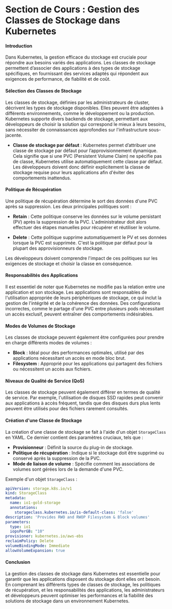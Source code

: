 # Section de Cours : Gestion des Classes de Stockage dans Kubernetes

#### Introduction
Dans Kubernetes, la gestion efficace du stockage est cruciale pour répondre aux besoins variés des applications. Les classes de stockage permettent d’associer des applications à des types de stockage spécifiques, en fournissant des services adaptés qui répondent aux exigences de performance, de fiabilité et de coût.

#### Sélection des Classes de Stockage
Les classes de stockage, définies par les administrateurs de cluster, décrivent les types de stockage disponibles. Elles peuvent être adaptées à différents environnements, comme le développement ou la production. Kubernetes supporte divers backends de stockage, permettant aux développeurs de choisir la solution qui correspond le mieux à leurs besoins, sans nécessiter de connaissances approfondies sur l'infrastructure sous-jacente.

- **Classe de stockage par défaut** : Kubernetes permet d’attribuer une classe de stockage par défaut pour l’approvisionnement dynamique. Cela signifie que si une PVC (Persistent Volume Claim) ne spécifie pas de classe, Kubernetes utilise automatiquement cette classe par défaut. Les développeurs doivent donc définir explicitement la classe de stockage requise pour leurs applications afin d'éviter des comportements inattendus.

#### Politique de Récupération
Une politique de récupération détermine le sort des données d'une PVC après sa suppression. Les deux principales politiques sont :

- **Retain** : Cette politique conserve les données sur le volume persistant (PV) après la suppression de la PVC. L'administrateur doit alors effectuer des étapes manuelles pour récupérer et réutiliser le volume.

- **Delete** : Cette politique supprime automatiquement le PV et ses données lorsque la PVC est supprimée. C'est la politique par défaut pour la plupart des approvisionneurs de stockage.

Les développeurs doivent comprendre l'impact de ces politiques sur les exigences de stockage et choisir la classe en conséquence.

#### Responsabilités des Applications
Il est essentiel de noter que Kubernetes ne modifie pas la relation entre une application et son stockage. Les applications sont responsables de l'utilisation appropriée de leurs périphériques de stockage, ce qui inclut la gestion de l'intégrité et de la cohérence des données. Des configurations incorrectes, comme le partage d'une PVC entre plusieurs pods nécessitant un accès exclusif, peuvent entraîner des comportements indésirables.

#### Modes de Volumes de Stockage
Les classes de stockage peuvent également être configurées pour prendre en charge différents modes de volumes :

- **Block** : Idéal pour des performances optimales, utilisé par des applications nécessitant un accès en mode bloc brut.
- **Filesystem** : Approprié pour les applications qui partagent des fichiers ou nécessitent un accès aux fichiers.

#### Niveaux de Qualité de Service (QoS)
Les classes de stockage peuvent également différer en termes de qualité de service. Par exemple, l'utilisation de disques SSD rapides peut convenir aux applications à accès fréquent, tandis que des disques durs plus lents peuvent être utilisés pour des fichiers rarement consultés.

#### Création d'une Classe de Stockage
La création d'une classe de stockage se fait à l'aide d'un objet `StorageClass` en YAML. Ce dernier contient des paramètres cruciaux, tels que :

- **Provisionneur** : Définit la source du plug-in de stockage.
- **Politique de récupération** : Indique si le stockage doit être supprimé ou conservé après la suppression de la PVC.
- **Mode de liaison de volume** : Spécifie comment les associations de volumes sont gérées lors de la demande d'une PVC.

Exemple d'un objet `StorageClass` :
```yaml
apiVersion: storage.k8s.io/v1
kind: StorageClass
metadata:
  name: io1-gold-storage
  annotations:
    storageclass.kubernetes.io/is-default-class: 'false'
description: 'Provides RWO and RWOP Filesystem & Block volumes'
parameters:
  type: io1
  iopsPerGB: "10"
provisioner: kubernetes.io/aws-ebs
reclaimPolicy: Delete
volumeBindingMode: Immediate
allowVolumeExpansion: true
```

#### Conclusion
La gestion des classes de stockage dans Kubernetes est essentielle pour garantir que les applications disposent du stockage dont elles ont besoin. En comprenant les différents types de classes de stockage, les politiques de récupération, et les responsabilités des applications, les administrateurs et développeurs peuvent optimiser les performances et la fiabilité des solutions de stockage dans un environnement Kubernetes.
